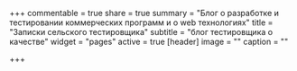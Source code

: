 +++
commentable = true
share = true
summary = "Блог о разработке и тестировании коммерческих программ и о web технологиях"
title = "Записки сельского тестировщика"
subtitle = "блог тестировщика о качестве"
widget = "pages"
active = true
[header]
image = ""
caption = ""

+++
